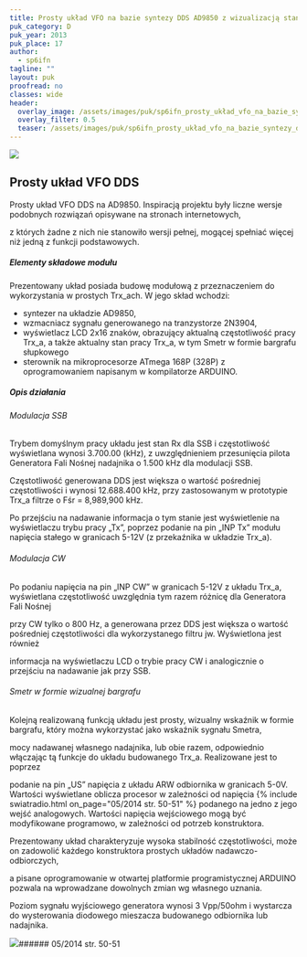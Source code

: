 ```yaml
---
title: Prosty układ VFO na bazie syntezy DDS AD9850 z wizualizacją stanu pracy TRX-a na wyświetlaczu LCD
puk_category: D
puk_year: 2013
puk_place: 17
author: 
  - sp6ifn
tagline: ""
layout: puk
proofread: no
classes: wide
header:
  overlay_image: /assets/images/puk/sp6ifn_prosty_układ_vfo_na_bazie_syntezy_dds_ad9850_z_wizualizacją_stanu_pracy_trx_a_na_wyświetlaczu_lcd.jpg
  overlay_filter: 0.5
  teaser: /assets/images/puk/sp6ifn_prosty_układ_vfo_na_bazie_syntezy_dds_ad9850_z_wizualizacją_stanu_pracy_trx_a_na_wyświetlaczu_lcd.jpg
---
```






 



![](assets/data/img/projects/2013-17-0.jpg) 



Prosty układ VFO DDS
--------------------





 Prosty układ VFO DDS na AD9850. Inspiracją projektu były liczne wersje podobnych rozwiązań opisywane na stronach internetowych,

 z których żadne z nich nie stanowiło wersji pełnej, mogącej spełniać więcej niż jedną z funkcji podstawowych.




##### Elementy składowe modułu




 Prezentowany układ posiada budowę modułową z przeznaczeniem do wykorzystania w prostych Trx\_ach. W jego skład wchodzi:






* syntezer na układzie AD9850,
* wzmacniacz sygnału generowanego na tranzystorze 2N3904,
* wyświetlacz LCD 2x16 znaków, obrazujący aktualną częstotliwość pracy Trx\_a, a także aktualny stan pracy Trx\_a, w tym Smetr w formie bargrafu słupkowego
* sterownik na mikroprocesorze ATmega 168P (328P) z oprogramowaniem napisanym w kompilatorze ARDUINO.




##### Opis działania



###### Modulacja SSB



 Trybem domyślnym pracy układu jest stan Rx dla SSB i częstotliwość wyświetlana wynosi 3.700.00 (kHz), z uwzględnieniem przesunięcia pilota Generatora Fali Nośnej nadajnika o 1.500 kHz dla modulacji SSB.

 Częstotliwość generowana DDS jest większa o wartość pośredniej częstotliwości i wynosi 12.688.400 kHz, przy zastosowanym w prototypie Trx\_a filtrze o Fśr = 8,989,900 kHz.

 Po przejściu na nadawanie informacja o tym stanie jest wyświetlenie na wyświetlaczu trybu pracy „Tx”, poprzez podanie na pin „INP Tx” modułu napięcia stałego w granicach 5-12V (z przekaźnika w układzie Trx\_a).





###### Modulacja CW



 Po podaniu napięcia na pin „INP CW” w granicach 5-12V z układu Trx\_a, wyświetlana częstotliwość uwzględnia tym razem różnicę dla Generatora Fali Nośnej

 przy CW tylko o 800 Hz, a generowana przez DDS jest większa o wartość pośredniej częstotliwości dla wykorzystanego filtru jw. Wyświetlona jest również

 informacja na wyświetlaczu LCD o trybie pracy CW i analogicznie o przejściu na nadawanie jak przy SSB.





###### Smetr w formie wizualnej bargrafu



 Kolejną realizowaną funkcją układu jest prosty, wizualny wskaźnik w formie bargrafu, który można wykorzystać jako wskaźnik sygnału Smetra,

 mocy nadawanej własnego nadajnika, lub obie razem, odpowiednio włączając tą funkcje do układu budowanego Trx\_a. Realizowane jest to poprzez

 podanie na pin „US” napięcia z układu ARW odbiornika w granicach 5-0V. Wartości wyświetlane oblicza procesor w zależności od napięcia
{% include swiatradio.html on_page="05/2014 str. 50-51" %}
 podanego na jedno z jego wejść analogowych. Wartości napięcia wejściowego mogą być modyfikowane programowo, w zależności od potrzeb konstruktora.






Prezentowany układ charakteryzuje wysoka stabilność częstotliwości, może on zadowolić każdego konstruktora prostych układów nadawczo-odbiorczych,

a pisane oprogramowanie w otwartej platformie programistycznej ARDUINO pozwala na wprowadzane dowolnych zmian wg własnego uznania.

Poziom sygnału wyjściowego generatora wynosi 3 Vpp/50ohm i wystarcza do wysterowania diodowego mieszacza budowanego odbiornika lub nadajnika.







![](assets/img/logo/sr_logo_s.jpg)###### 05/2014 str. 50-51

 





 


